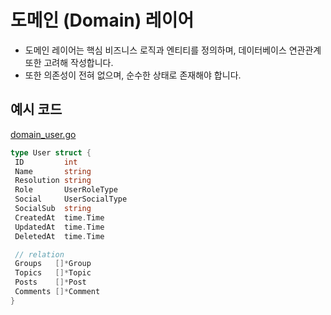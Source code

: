 # 도메인 (Domain) 레이어 

- 도메인 레이어는 핵심 비즈니스 로직과 엔티티를 정의하며, 데이터베이스 연관관계 또한 고려해 작성합니다.
- 또한 의존성이 전혀 없으며, 순수한 상태로 존재해야 합니다.

## 예시 코드

[domain_user.go](https://github.com/ROKA-TEAM/samsamoohooh-go-api/blob/pinned/2024_10_28/internal/application/domain/domain_user.go)

```go
type User struct {
 ID         int
 Name       string
 Resolution string
 Role       UserRoleType
 Social     UserSocialType
 SocialSub  string
 CreatedAt  time.Time
 UpdatedAt  time.Time
 DeletedAt  time.Time

 // relation
 Groups   []*Group
 Topics   []*Topic
 Posts    []*Post
 Comments []*Comment
}
```
